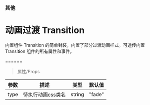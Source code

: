 ### 其他

# 动画过渡 Transition

内置组件 Transition 的简单封装，内置了部分过渡动画样式。可透传内置 Transition 组件的所有属性和事件。

======

> 属性/Props

|参数|描述|类型|默认值|
|----------|-------------|------|------|
|type|待执行动画css类名|string|"fade"|
